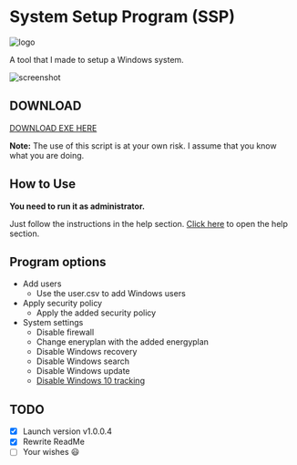 # System Setup Program (SSP)
![logo](https://i.imgur.com/6O8msWc.png) 

A tool that I made to setup a Windows system.

![screenshot](https://i.imgur.com/9uZxP6T.png)

## DOWNLOAD

[DOWNLOAD EXE HERE](https://github.com/jebr/SSP/releases/)

**Note:** The use of this script is at your own risk. I assume that you know what you are doing.

## How to Use

**You need to run it as administrator.**

Just follow the instructions in the help section. [Click here](help.txt) to open the help section.

## Program options
* Add users
  * Use the user.csv to add Windows users
* Apply security policy
  * Apply the added security policy
* System settings
  * Disable firewall
  * Change eneryplan with the added energyplan
  * Disable Windows recovery
  * Disable Windows search
  * Disable Windows update
  * [Disable Windows 10 tracking](https://github.com/10se1ucgo/DisableWinTracking/releases/)


## TODO
- [x] Launch version v1.0.0.4
- [x] Rewrite ReadMe
- [ ] Your wishes :smiley:
